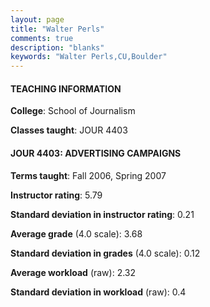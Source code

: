 ```yaml
---
layout: page
title: "Walter Perls" 
comments: true
description: "blanks"
keywords: "Walter Perls,CU,Boulder"
---
```

<head>
<script src="https://ajax.googleapis.com/ajax/libs/jquery/2.1.3/jquery.min.js"></script>
<script src="https://dl.dropboxusercontent.com/s/pc42nxpaw1ea4o9/highcharts.js?dl=0"></script>
<!-- <script src="../assets/js/highcharts.js"></script> -->
<style type="text/css">@font-face {
	font-family: "Bebas Neue";
	src: url(https://www.filehosting.org/file/details/544349/BebasNeue Regular.otf) format("opentype");
	}
	h1.Bebas { 
		font-family: "Bebas Neue", Verdana, Tahoma;
	}
</style>
</head>
	   
#### TEACHING INFORMATION

**College**: School of Journalism

**Classes taught**: JOUR 4403

#### JOUR 4403: ADVERTISING CAMPAIGNS

**Terms taught**: Fall 2006, Spring 2007

**Instructor rating**: 5.79

**Standard deviation in instructor rating**: 0.21

**Average grade** (4.0 scale): 3.68

**Standard deviation in grades** (4.0 scale): 0.12

**Average workload** (raw): 2.32

**Standard deviation in workload** (raw): 0.4

